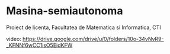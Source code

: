 # Masina-semiautonoma
Proiect de licenta, Facultatea de Matematica si Informatica, CTI

video: https://drive.google.com/drive/u/0/folders/10o-34vNvR9-_KFNNf6wCC1isO5EidKFW
